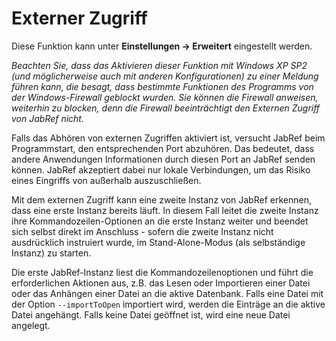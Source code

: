 # Externer Zugriff

Diese Funktion kann unter **Einstellungen -&gt; Erweitert** eingestellt werden.

*Beachten Sie, dass das Aktivieren dieser Funktion mit Windows XP SP2 (und möglicherweise auch mit anderen Konfigurationen) zu einer Meldung führen kann, die besagt, dass bestimmte Funktionen des Programms von der Windows-Firewall geblockt wurden. Sie können die Firewall anweisen, weiterhin zu blocken, denn die Firewall beeinträchtigt den Externen Zugriff von JabRef nicht.*

Falls das Abhören von externen Zugriffen aktiviert ist, versucht JabRef beim Programmstart, den entsprechenden Port abzuhören. Das bedeutet, dass andere Anwendungen Informationen durch diesen Port an JabRef senden können. JabRef akzeptiert dabei nur lokale Verbindungen, um das Risiko eines Eingriffs von außerhalb auszuschließen.

Mit dem externen Zugriff kann eine zweite Instanz von JabRef erkennen, dass eine erste Instanz bereits läuft. In diesem Fall leitet die zweite Instanz ihre Kommandozeilen-Optionen an die erste Instanz weiter und beendet sich selbst direkt im Anschluss - sofern die zweite Instanz nicht ausdrücklich instruiert wurde, im Stand-Alone-Modus (als selbständige Instanz) zu starten.

Die erste JabRef-Instanz liest die Kommandozeilenoptionen und führt die erforderlichen Aktionen aus, z.B. das Lesen oder Importieren einer Datei oder das Anhängen einer Datei an die aktive Datenbank. Falls eine Datei mit der Option `--importToOpen` importiert wird, werden die Einträge an die aktive Datei angehängt. Falls keine Datei geöffnet ist, wird eine neue Datei angelegt.
